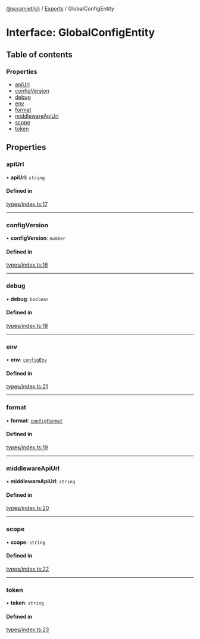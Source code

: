 [@scramjet/cli](../README.md) / [Exports](../modules.md) / GlobalConfigEntity

# Interface: GlobalConfigEntity

## Table of contents

### Properties

- [apiUrl](GlobalConfigEntity.md#apiurl)
- [configVersion](GlobalConfigEntity.md#configversion)
- [debug](GlobalConfigEntity.md#debug)
- [env](GlobalConfigEntity.md#env)
- [format](GlobalConfigEntity.md#format)
- [middlewareApiUrl](GlobalConfigEntity.md#middlewareapiurl)
- [scope](GlobalConfigEntity.md#scope)
- [token](GlobalConfigEntity.md#token)

## Properties

### apiUrl

• **apiUrl**: `string`

#### Defined in

[types/index.ts:17](https://github.com/scramjetorg/transform-hub/blob/HEAD/packages/cli/src/types/index.ts#L17)

___

### configVersion

• **configVersion**: `number`

#### Defined in

[types/index.ts:16](https://github.com/scramjetorg/transform-hub/blob/HEAD/packages/cli/src/types/index.ts#L16)

___

### debug

• **debug**: `boolean`

#### Defined in

[types/index.ts:18](https://github.com/scramjetorg/transform-hub/blob/HEAD/packages/cli/src/types/index.ts#L18)

___

### env

• **env**: [`configEnv`](../modules.md#configenv)

#### Defined in

[types/index.ts:21](https://github.com/scramjetorg/transform-hub/blob/HEAD/packages/cli/src/types/index.ts#L21)

___

### format

• **format**: [`configFormat`](../modules.md#configformat)

#### Defined in

[types/index.ts:19](https://github.com/scramjetorg/transform-hub/blob/HEAD/packages/cli/src/types/index.ts#L19)

___

### middlewareApiUrl

• **middlewareApiUrl**: `string`

#### Defined in

[types/index.ts:20](https://github.com/scramjetorg/transform-hub/blob/HEAD/packages/cli/src/types/index.ts#L20)

___

### scope

• **scope**: `string`

#### Defined in

[types/index.ts:22](https://github.com/scramjetorg/transform-hub/blob/HEAD/packages/cli/src/types/index.ts#L22)

___

### token

• **token**: `string`

#### Defined in

[types/index.ts:23](https://github.com/scramjetorg/transform-hub/blob/HEAD/packages/cli/src/types/index.ts#L23)
